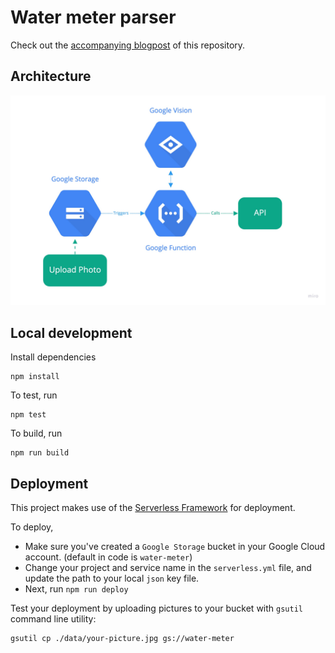 # Water meter parser

Check out the [accompanying blogpost](https://codemine.be/posts/20200530-analog-to-digital-part-1/) of this repository.

## Architecture

![Architecture](architecture.jpg)

## Local development

Install dependencies
```
npm install
```

To test, run
```
npm test
```

To build, run
```
npm run build
```

## Deployment
This project makes use of the [Serverless Framework](https://www.serverless.com/) for deployment.

To deploy,
- Make sure you've created a `Google Storage` bucket in your Google Cloud account. (default in code is `water-meter`)
- Change your project and service name in the `serverless.yml` file, and update the path to your local `json` key file.
- Next, run `npm run deploy`

Test your deployment by uploading pictures to your bucket with `gsutil` command line utility:
```
gsutil cp ./data/your-picture.jpg gs://water-meter
```
